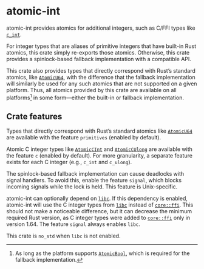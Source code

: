 atomic-int
==========

atomic-int provides atomics for additional integers, such as C/FFI types
like [`c_int`].

For integer types that are aliases of primitive integers that have built-in
Rust atomics, this crate simply re-exports those atomics. Otherwise, this
crate provides a spinlock-based fallback implementation with a compatible
API.

This crate also provides types that directly correspond with Rust’s
standard atomics, like [`AtomicU64`], with the difference that the fallback
implementation will similarly be used for any such atomics that are not
supported on a given platform. Thus, all atomics provided by this crate are
available on all platforms[^1] in some form—either the built-in or fallback
implementation.

Crate features
--------------

Types that directly correspond with Rust’s standard atomics like
[`AtomicU64`] are available with the feature `primitives` (enabled by
default).

Atomic C integer types like [`AtomicCInt`] and [`AtomicCUlong`] are
available with the feature `c` (enabled by default). For more granularity,
a separate feature exists for each C integer (e.g., `c_int` and `c_ulong`).

The spinlock-based fallback implementation can cause deadlocks with signal
handlers. To avoid this, enable the feature `signal`, which blocks incoming
signals while the lock is held. This feature is Unix-specific.

atomic-int can optionally depend on [`libc`]. If this dependency is
enabled, atomic-int will use the C integer types from [`libc`] instead of
[`core::ffi`]. This should not make a noticeable difference, but it can
decrease the minimum required Rust version, as C integer types were added
to [`core::ffi`] only in version 1.64. The feature `signal` always enables
`libc`.

This crate is `no_std` when `libc` is not enabled.

[^1]: As long as the platform supports [`AtomicBool`], which is required
      for the fallback implementation.

[`libc`]: https://docs.rs/libc/0.2
[`c_int`]: https://doc.rust-lang.org/stable/core/ffi/type.c_int.html
[`AtomicU64`]: https://docs.rs/atomic-int/0.1/atomic_int/type.AtomicU64.html
[`AtomicCInt`]: https://docs.rs/atomic-int/0.1/atomic_int/type.AtomicCInt.html
[`AtomicCUlong`]: https://docs.rs/atomic-int/0.1/atomic_int/type.AtomicCUlong.html
[`core::ffi`]: https://doc.rust-lang.org/stable/core/ffi/
[`AtomicBool`]: https://doc.rust-lang.org/stable/core/sync/atomic/struct.AtomicBool.html
